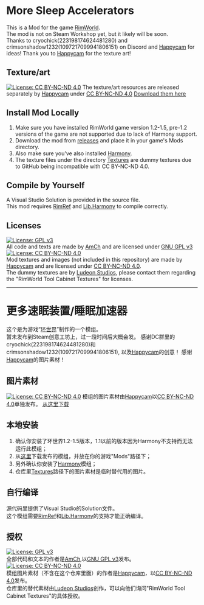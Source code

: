 # More Sleep Accelerators
This is a Mod for the game [RimWorld](https://store.steampowered.com/app/294100).  
The mod is not on Steam Workshop yet, but it likely will be soon.  
Thanks to cryochick(223198174624481280) and crimsonshadow1232(1097217099941806151) on Discord and [Happycam](https://steamcommunity.com/id/happycam2000) for ideas!
Thank you to [Happycam](https://steamcommunity.com/id/happycam2000) for the texture art!

## Texture/art
[![License: CC BY-NC-ND 4.0](https://img.shields.io/badge/License-CC_BY--NC--ND_4.0-lightgrey.svg)](https://creativecommons.org/licenses/by-nc-nd/4.0/) 
The texture/art resources are released separately by [Happycam](https://steamcommunity.com/id/happycam2000) under [CC BY-NC-ND 4.0](https://creativecommons.org/licenses/by-nc-nd/4.0/)
[Download them here](https://drive.google.com/drive/folders/1HoGvPyKPzLbJnhfQO2GoL5qCqOL3txzb?usp=sharing)

## Install Mod Locally
1. Make sure you have installed RimWorld game version 1.2-1.5, pre-1.2 versions of the game are not supported due to lack of Harmony support.  
2. Download the mod from [releases](https://github.com/AmCh-Q/RimWorldMod_MoreSleepAccelerators/releases) and place it in your game's Mods directory.  
3. Also make sure you've also installed [Harmony](https://github.com/pardeike/HarmonyRimWorld).
4. The texture files under the directory [Textures](https://github.com/AmCh-Q/RimWorldMod_MoreSleepAccelerators/tree/main/Textures) are dummy textures due to GitHub being incompatible with CC BY-NC-ND 4.0.  

## Compile by Yourself
A Visual Studio Solution is provided in the source file.  
This mod requires [RimRef](https://www.nuget.org/packages/Krafs.Rimworld.Ref) and [Lib.Harmony](https://www.nuget.org/packages/Lib.Harmony) to compile correctly.  

## Licenses
[![License: GPL v3](https://img.shields.io/badge/License-GPLv3-blue.svg)](https://www.gnu.org/licenses/gpl-3.0)  
All code and texts are made by [AmCh](https://github.com/AmCh-Q) and are licensed under [GNU GPL v3](https://www.gnu.org/licenses/gpl-3.0)  
[![License: CC BY-NC-ND 4.0](https://img.shields.io/badge/License-CC_BY--NC--ND_4.0-lightgrey.svg)](https://creativecommons.org/licenses/by-nc-nd/4.0/)  
Mod textures and images (not included in this repository) are made by [Happycam](https://steamcommunity.com/id/happycam2000) and are licensed under [CC BY-NC-ND 4.0](https://creativecommons.org/licenses/by-nc-nd/4.0/).  
The dummy textures are by [Ludeon Studios](https://ludeon.com/), please contact them regarding the "RimWorld Tool Cabinet Textures" for licenses.

---

# 更多速眠装置/睡眠加速器
这个是为游戏“[环世界](https://store.steampowered.com/app/294100)”制作的一个模组。  
暂未发布到Steam创意工坊上，过一段时间后大概会发。
感谢DC群里的cryochick(223198174624481280)和crimsonshadow1232(1097217099941806151), 以及[Happycam](https://steamcommunity.com/id/happycam2000)的创意！
感谢[Happycam](https://steamcommunity.com/id/happycam2000)的图片素材！

## 图片素材
[![License: CC BY-NC-ND 4.0](https://img.shields.io/badge/License-CC_BY--NC--ND_4.0-lightgrey.svg)](https://creativecommons.org/licenses/by-nc-nd/4.0/) 
模组的图片素材由[Happycam](https://steamcommunity.com/id/happycam2000)以[CC BY-NC-ND 4.0](https://creativecommons.org/licenses/by-nc-nd/4.0/)单独发布。
[从这里下载](https://drive.google.com/drive/folders/1HoGvPyKPzLbJnhfQO2GoL5qCqOL3txzb?usp=sharing)

## 本地安装
1. 确认你安装了环世界1.2-1.5版本，1.1以前的版本因为Harmony不支持而无法运行此模组；  
2. 从[这里](https://github.com/AmCh-Q/RimWorldMod_MoreSleepAccelerators/releases)下载发布的模组，并放在你的游戏"Mods"路径下；  
3. 另外确认你安装了[Harmony](https://github.com/pardeike/HarmonyRimWorld)模组；
4. 仓库里[Textures](https://github.com/AmCh-Q/RimWorldMod_MoreSleepAccelerators/tree/main/Textures)路径下的图片素材是临时替代用的图片。

## 自行编译
源代码里提供了Visual Studio的Solution文件。  
这个模组需要[RimRef](https://www.nuget.org/packages/Krafs.Rimworld.Ref)和[Lib.Harmony](https://www.nuget.org/packages/Lib.Harmony)的支持才能正确编译。

## 授权
[![License: GPL v3](https://img.shields.io/badge/License-GPLv3-blue.svg)](https://www.gnu.org/licenses/gpl-3.0)  
全部代码和文本的作者是[AmCh](https://github.com/AmCh-Q),以[GNU GPL v3](https://www.gnu.org/licenses/gpl-3.0)发布。  
[![License: CC BY-NC-ND 4.0](https://img.shields.io/badge/License-CC_BY--NC--ND_4.0-lightgrey.svg)](https://creativecommons.org/licenses/by-nc-nd/4.0/)  
模组图片素材（不含在这个仓库里面）的作者是[Happycam](https://steamcommunity.com/id/happycam2000)，以[CC BY-NC-ND 4.0](https://creativecommons.org/licenses/by-nc-nd/4.0/)发布。  
仓库里的替代素材由[Ludeon Studios](https://ludeon.com/)创作，可以向他们询问"RimWorld Tool Cabinet Textures"的具体授权。
